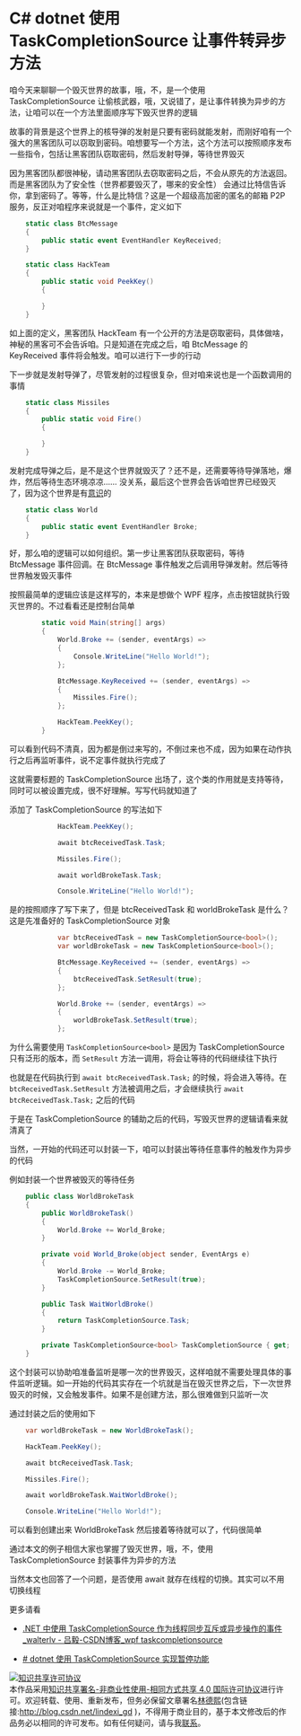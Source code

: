 
# C# dotnet 使用 TaskCompletionSource 让事件转异步方法

咱今天来聊聊一个毁灭世界的故事，哦，不，是一个使用 TaskCompletionSource 让偷核武器，哦，又说错了，是让事件转换为异步的方法，让咱可以在一个方法里面顺序写下毁灭世界的逻辑

<!--more-->


<!-- CreateTime:6/23/2020 3:25:38 PM -->

<!-- 发布 -->

故事的背景是这个世界上的核导弹的发射是只要有密码就能发射，而刚好咱有一个强大的黑客团队可以窃取到密码。咱想要写一个方法，这个方法可以按照顺序发布一些指令，包括让黑客团队窃取密码，然后发射导弹，等待世界毁灭

因为黑客团队都很神秘，请动黑客团队去窃取密码之后，不会从原先的方法返回。而是黑客团队为了安全性（世界都要毁灭了，哪来的安全性） 会通过比特信告诉你，拿到密码了。等等，什么是比特信？这是一个超级高加密的匿名的邮箱 P2P 服务，反正对咱程序来说就是一个事件，定义如下

```csharp
    static class BtcMessage
    {
        public static event EventHandler KeyReceived;
    }

    static class HackTeam
    {
        public static void PeekKey()
        {

        }
    }
```

如上面的定义，黑客团队 HackTeam 有一个公开的方法是窃取密码，具体做啥，神秘的黑客可不会告诉咱。只是知道在完成之后，咱 BtcMessage 的 KeyReceived 事件将会触发。咱可以进行下一步的行动

下一步就是发射导弹了，尽管发射的过程很复杂，但对咱来说也是一个函数调用的事情

```csharp
    static class Missiles
    {
        public static void Fire()
        {

        }
    }
```

发射完成导弹之后，是不是这个世界就毁灭了？还不是，还需要等待导弹落地，爆炸，然后等待生态环境凉凉…… 没关系，最后这个世界会告诉咱世界已经毁灭了，因为这个世界是有[意识](https://github.com/lindexi/lindexi.github.io/blob/master/从人工思维加上二阶熵猜测世界存在意志思维.md)的

```csharp
    static class World
    {
        public static event EventHandler Broke;
    }
```

好，那么咱的逻辑可以如何组织。第一步让黑客团队获取密码，等待 BtcMessage 事件回调。在 BtcMessage 事件触发之后调用导弹发射。然后等待世界触发毁灭事件

按照最简单的逻辑应该是这样写的，本来是想做个 WPF 程序，点击按钮就执行毁灭世界的。不过看看还是控制台简单

```csharp
        static void Main(string[] args)
        {
            World.Broke += (sender, eventArgs) =>
            {
                Console.WriteLine("Hello World!");
            };

            BtcMessage.KeyReceived += (sender, eventArgs) =>
            {
                Missiles.Fire();
            };

            HackTeam.PeekKey();
        }

```

可以看到代码不清真，因为都是倒过来写的，不倒过来也不成，因为如果在动作执行之后再监听事件，说不定事件就执行完成了

这就需要标题的 TaskCompletionSource 出场了，这个类的作用就是支持等待，同时可以被设置完成，很不好理解。写写代码就知道了

添加了 TaskCompletionSource 的写法如下

```csharp
            HackTeam.PeekKey();

            await btcReceivedTask.Task;

            Missiles.Fire();

            await worldBrokeTask.Task;

            Console.WriteLine("Hello World!");
```

是的按照顺序了写下来了，但是 btcReceivedTask 和 worldBrokeTask 是什么？这是先准备好的 TaskCompletionSource 对象

```csharp
            var btcReceivedTask = new TaskCompletionSource<bool>();
            var worldBrokeTask = new TaskCompletionSource<bool>();

            BtcMessage.KeyReceived += (sender, eventArgs) =>
            {
                btcReceivedTask.SetResult(true);
            };

            World.Broke += (sender, eventArgs) =>
            {
                worldBrokeTask.SetResult(true);
            };
```

为什么需要使用 `TaskCompletionSource<bool>` 是因为 TaskCompletionSource 只有泛形的版本，而 `SetResult` 方法一调用，将会让等待的代码继续往下执行

也就是在代码执行到 `await btcReceivedTask.Task;` 的时候，将会进入等待。在 `btcReceivedTask.SetResult` 方法被调用之后，才会继续执行 `await btcReceivedTask.Task;` 之后的代码

于是在 TaskCompletionSource 的辅助之后的代码，写毁灭世界的逻辑请看来就清真了

当然，一开始的代码还可以封装一下，咱可以封装出等待任意事件的触发作为异步的代码

例如封装一个世界被毁灭的等待任务

```csharp
    public class WorldBrokeTask
    {
        public WorldBrokeTask()
        {
            World.Broke += World_Broke;
        }

        private void World_Broke(object sender, EventArgs e)
        {
            World.Broke -= World_Broke;
            TaskCompletionSource.SetResult(true);
        }

        public Task WaitWorldBroke()
        {
            return TaskCompletionSource.Task;
        }

        private TaskCompletionSource<bool> TaskCompletionSource { get; } = new TaskCompletionSource<bool>();
    }

```

这个封装可以协助咱准备监听是哪一次的世界毁灭，这样咱就不需要处理具体的事件监听逻辑。如一开始的代码其实存在一个坑就是当在毁灭世界之后，下一次世界毁灭的时候，又会触发事件。如果不是创建方法，那么很难做到只监听一次

通过封装之后的使用如下

```csharp
    var worldBrokeTask = new WorldBrokeTask();

    HackTeam.PeekKey();

    await btcReceivedTask.Task;

    Missiles.Fire();

    await worldBrokeTask.WaitWorldBroke();

    Console.WriteLine("Hello World!");
```

可以看到创建出来 WorldBrokeTask 然后接着等待就可以了，代码很简单

通过本文的例子相信大家也掌握了毁灭世界，哦，不，使用 TaskCompletionSource 封装事件为异步的方法

当然本文也回答了一个问题，是否使用 await 就存在线程的切换。其实可以不用切换线程

更多请看

- [.NET 中使用 TaskCompletionSource 作为线程同步互斥或异步操作的事件_walterlv - 吕毅-CSDN博客_wpf taskcompletionsource](https://blog.csdn.net/WPwalter/article/details/85526459 )

- [# dotnet 使用 TaskCompletionSource 实现暂停功能](blog.lindexi.com/post/C-dotnet-%E4%BD%BF%E7%94%A8-TaskCompletionSource-%E5%AE%9E%E7%8E%B0%E6%9A%82%E5%81%9C%E5%8A%9F%E8%83%BD.html)





<a rel="license" href="http://creativecommons.org/licenses/by-nc-sa/4.0/"><img alt="知识共享许可协议" style="border-width:0" src="https://licensebuttons.net/l/by-nc-sa/4.0/88x31.png" /></a><br />本作品采用<a rel="license" href="http://creativecommons.org/licenses/by-nc-sa/4.0/">知识共享署名-非商业性使用-相同方式共享 4.0 国际许可协议</a>进行许可。欢迎转载、使用、重新发布，但务必保留文章署名[林德熙](http://blog.csdn.net/lindexi_gd)(包含链接:http://blog.csdn.net/lindexi_gd )，不得用于商业目的，基于本文修改后的作品务必以相同的许可发布。如有任何疑问，请与我[联系](mailto:lindexi_gd@163.com)。